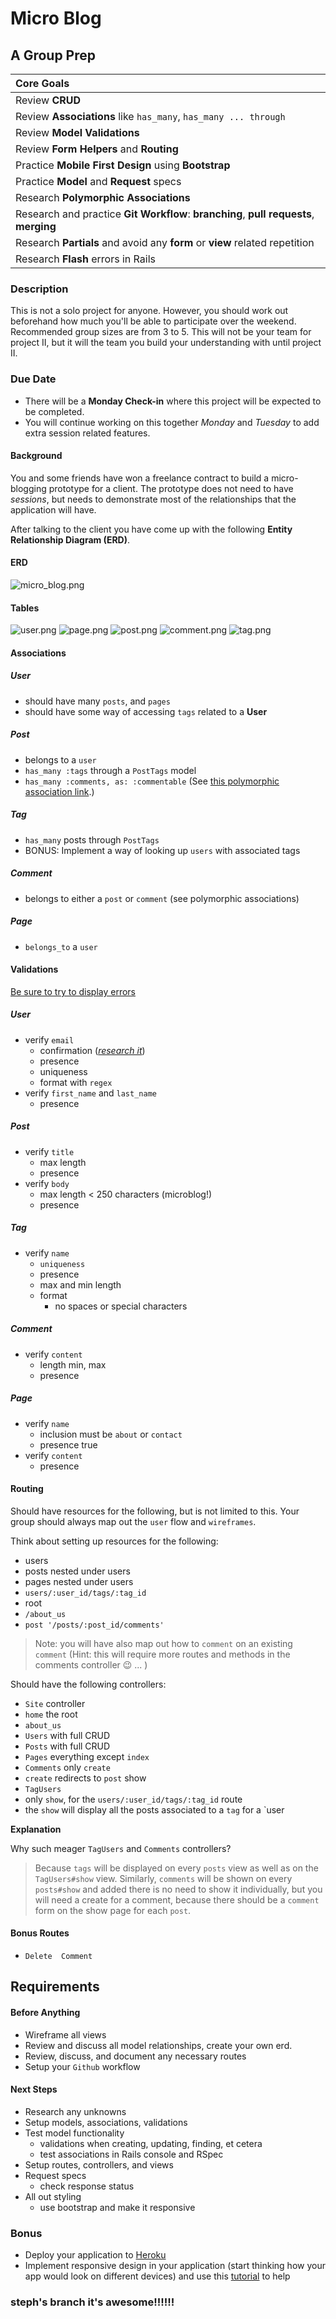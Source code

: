 # Micro Blog
## A Group Prep


| Core Goals |
| :---|
| Review **CRUD** |
| Review **Associations** like `has_many`, `has_many ... through` |
| Review **Model Validations** |
| Review **Form Helpers** and **Routing** |
| Practice **Mobile First Design** using **Bootstrap** |
| Practice **Model** and **Request** specs |
| Research **Polymorphic Associations** |
| Research and practice **Git Workflow**: **branching**, **pull requests**, **merging**|
| Research **Partials** and avoid any **form** or **view** related repetition |
| Research **Flash** errors in Rails |


### Description

This is not a solo project for anyone. However, you should work out beforehand how much you'll be able to participate over the weekend. Recommended group sizes are from 3 to 5. This will not be your team for project II, but it will the team you build your understanding with until project II.

### Due Date

* There will be a **Monday Check-in** where this project will be expected to be completed.
* You will continue working on this together *Monday* and *Tuesday* to add extra session related features.

#### Background

You and some friends have won a freelance contract to build a micro-blogging prototype for a client. The prototype does not need to have *sessions*, but needs to demonstrate most of the relationships that the application will have.


After talking to the client you have come up with the following **Entity Relationship Diagram (ERD)**.

#### ERD

![micro_blog.png](micro_blog.png)

#### Tables

![user.png](user.png)
![page.png](page.png)
![post.png](post.png)
![comment.png](comment.png)
![tag.png](tag.png)

#### Associations

##### User

* should have many `posts`, and `pages`
* should have some way of accessing `tags` related to a **User**

##### Post

*  belongs to a `user`
* `has_many :tags` through a `PostTags` model
* `has_many :comments, as: :commentable` (See [this polymorphic association link](http://guides.rubyonrails.org/association_basics.html#polymorphic-associations).)

##### Tag

* `has_many` posts through `PostTags`
* BONUS: Implement a way of looking up `users` with associated tags

##### Comment

* belongs to either a `post` or `comment` (see polymorphic associations)

##### Page

* `belongs_to` a `user`

#### Validations

[Be sure to try to display errors](http://guides.rubyonrails.org/active_record_validations.html#displaying-validation-errors-in-views)

##### User

* verify `email`
  * confirmation ([*research it*](http://guides.rubyonrails.org/active_record_validations.html#confirmation))
  * presence
  * uniqueness
  * format with `regex`
* verify `first_name` and `last_name`
  * presence

##### Post

* verify `title`
  * max length
  * presence
* verify `body`
  * max length < 250 characters (microblog!)
  * presence

##### Tag

* verify `name`
  * `uniqueness`
  * presence
  * max and min length
  * format
    * no spaces or special characters


##### Comment

* verify `content`
  * length min, max
  * presence


##### Page

* verify `name`
  * inclusion must be `about` or `contact`
  * presence true
* verify `content`
  * presence

#### Routing

 Should have resources for the following, but is not limited to this. Your group should always map out the `user` flow and `wireframes`.

 Think about setting up resources for the following:

 * users
 * posts nested under users
 * pages nested under users
 * `users/:user_id/tags/:tag_id`
 * root
 * `/about_us`
 * `post '/posts/:post_id/comments'`

 > Note: you will have also map out how to `comment` on an existing `comment` (Hint: this will require more routes and methods in the comments controller :wink: ... )

 Should have the following controllers:

 * `Site` controller
  * `home` the root
  * `about_us`
 * `Users` with full CRUD
 * `Posts` with full CRUD
 * `Pages` everything except `index`
 * `Comments` only `create`
  * `create` redirects to `post` show
 * `TagUsers`
  * only `show`, for the `users/:user_id/tags/:tag_id` route
  * the `show` will display all the posts associated to a `tag` for a `user

**Explanation**

Why such meager `TagUsers` and `Comments` controllers?

> Because `tags` will be displayed on every `posts` view as well as on the `TagUsers#show` view. Similarly, `comments` will be shown on every `posts#show` and added there is no need to show it individually, but you will need a create for a comment, because there should be a `comment` form on the show page for each `post`.

#### Bonus Routes

* `Delete  Comment`

## Requirements


#### Before Anything

* Wireframe all views
* Review and discuss all model relationships, create your own erd.
* Review, discuss, and document any necessary routes
* Setup your `Github` workflow

#### Next Steps

* Research any unknowns
* Setup models, associations, validations
* Test model functionality
  * validations when creating, updating, finding, et cetera
  * test associations in Rails console and RSpec
* Setup routes, controllers, and views
* Request specs
  * check response status
* All out styling
  * use bootstrap and make it responsive

### Bonus

* Deploy your application to [Heroku](https://devcenter.heroku.com/articles/getting-started-with-rails4)
* Implement responsive design in your application (start thinking how your app would look on different devices) and use this [tutorial](http://www.revillweb.com/tutorials/bootstrap-tutorial/) to help



### steph's branch it's awesome!!!!!!
